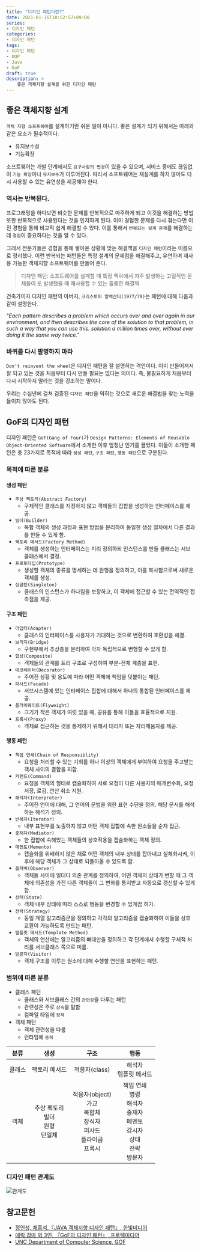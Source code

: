 ```yaml
---
title: "디자인 패턴이란?"
date: 2021-01-16T10:52:57+09:00
series:
- 디자인 패턴
categories:
- 디자인 패턴
tags:
- 디자인 패턴
- OOP
- Java
- GoF
draft: true
description: >
    좋은 객체지향 설계를 위한 디자인 패턴
---
```


좋은 객체지향 설계
---

`객체 지향 소프트웨어`를 설계하기란 쉬운 일이 아니다. 좋은 설계가 되기 위해서는 아래와 같은 요소가 필수적이다.

- 유지보수성
- 기능확장

소프트웨어는 개발 단계에서도 `요구사항의 변경`이 있을 수 있으며, 서비스 중에도 끊임없이 `기능 확장`이나 `유지보수`가 이루어진다. 따라서 소프트웨어는 재설계를 하지 않아도 다시 사용할 수 있는 유연성을 제공해야 한다.

### 역사는 반복된다.

프로그래밍을 하다보면 비슷한 문제를 반복적으로 마주하게 되고 이것을 해결하는 방법 또한 반복적으로 사용된다는 것을 인지하게 된다. 이미 경험한 문제를 다시 겪는다면 이전 경험을 통해 비교적 쉽게 해결할 수 있다. 이를 통해서 `반복되는 설계 문제`를 해결하는 데 `경험`이 중요하다는 것을 알 수 있다.

그래서 전문가들은 경험을 통해 쌓아온 상황에 맞는 해결책을 `디자인 패턴`이라는 이름으로 정리했다. 이런 반복되는 패턴들은 특정 설계의 문제점을 해결해주고, 유연하며 재사용 가능한 객체지향 소프트웨어를 만들어 준다.

> 디자인 패턴: 소프트웨어를 설계할 때 특정 맥락에서 자주 발생하는 고질적인 문제들이 또 발생했을 때 재사용할 수 있는 휼륭한 해결책

건축가이자 디자인 패턴의 아버지, `크리스토퍼 알렉산더(1977/79)`는 패턴에 대해 다음과 같이 설명한다.

*"Each pattern describes a problem which occurs over and over again in our environment, and then describes the core of the solution to that problem, in such a way that you can use this. solution a million times over, without ever doing it the same way twice."*

### 바퀴를 다시 발명하지 마라

`Don't reinvent the wheel`은 디자인 패턴을 잘 설명하는 격언이다. 이미 만들어져서 잘 되고 있는 것을 처음부터 다시 만들 필요는 없다는 의미다. 즉, 불필요하게 처음부터 다시 시작하지 말라는 것을 강조하는 말이다.

우리는 수십년에 걸쳐 검증된 `디자인 패턴`을 익히는 것으로 새로운 해결법을 찾는 노력을 들이지 않아도 된다.

GoF의 디자인 패턴
---

디자인 패턴은 `GoF(Gang of Four)`가 `Design Patterns: Elements of Reusable Object-Oriented Software`에서 소개한 이후 엄청난 인기를 끌었다. 이들이 소개한 패턴은 총 23가지로 목적에 따라 `생성 패턴`, `구조 패턴`, `행동 패턴`으로 구분된다.

### 목적에 따른 분류
#### 생성 패턴

- `추상 팩토리(Abstract Factory)`
  - 구체적인 클래스를 지정하지 않고 객체들의 집합을 생성하는 인터페이스를 제공.
- `빌더(Builder)`
  - 복합 객체의 생성 과정과 표현 방법을 분리하여 동일한 생성 절차에서 다른 결과를 만들 수 있게 함.
- `팩토리 메서드(Factory Method)`
  - 객체를 생성하는 인터페이스는 미리 정의하되 인스턴스를 만들 클래스는 서브클래스에서 결정.
- `프로토타입(Prototype)`
  - 생성할 객체의 종류를 명세하는 데 원형을 정의하고, 이를 복사함으로써 새로운 객체를 생성.
- `싱글턴(Singleton)`
  - 클래스의 인스턴스가 하나임을 보장하고, 이 객체에 접근할 수 있는 전역적인 접촉점을 제공.

#### 구조 패턴

- `어댑터(Adapter)`
  - 클래스의 인터페이스를 사용자가 기대하는 것으로 변환하여 호환성을 해결.
- `브리지(Bridge)`
  - 구현부에서 추상층을 분리하여 각자 독립적으로 변형할 수 있게 함.
- `합성(Composite)`
  - 객체들의 관계를 트리 구조로 구성하여 부분-전체 계층을 표현.
- `데코레이터(Decorator)`
  - 주어진 상황 및 용도에 따라 어떤 객체에 책임을 덧붙이는 패턴.
- `파사드(Facade)`
  - 서브시스템에 있는 인터페이스 집합에 대해서 하나의 통합된 인터페이스를 제공.
- `플라이웨이트(Flyweight)`
  - 크기가 작은 객체가 여럿 있을 때, 공유를 통해 이들을 효율적으로 지원.
- `프록시(Proxy)`
  - 객체로 접근하는 것을 통제하기 위해서 대리자 또는 자리채움자를 제공.

#### 행동 패턴

- `책임 연쇄(Chain of Responsiblity)`
  - 요청을 처리할 수 있는 기회를 하나 이상의 객체에게 부여하여 요청을 주고받는 객체 사이의 결합을 피함.
- `커맨드(Command)`
  - 요청을 객체의 형태로 캡슐화하여 서로 요청이 다른 사용자의 매개변수화, 요청 저장, 로깅, 연산 취소 지원.
- `해석자(Interpreter)`
  - 주어진 언어에 대해, 그 언어의 문법을 위한 표현 수단을 정의. 해당 문서를 해석하는 해석기 정의.
- `반복자(Iterator)`
  - 내부 표현부를 노출하지 않고 어떤 객체 집합에 속한 원소들을 순차 접근.
- `중재자(Mediator)`
  - 한 집합에 속해있는 객체들의 상호작용을 캡슐화하는 객체 정의.
- `메멘토(Memento)`
  - 캡슐화를 위배하지 않은 채로 어떤 객체의 내부 상태를 잡아내고 실체화시켜, 이후에 해당 객체가 그 상태로 되돌아올 수 있도록 함.
- `옵저버(Observer)`
  - 객체들 사이에 일대다 의존 관계를 정의하여, 어떤 객체의 상태가 변할 때 그 객체에 의존성을 가진 다른 객체들이 그 변화를 통지받고 자동으로 갱신할 수 있게 함.
- `상태(State)`
  - 객체 내부 상태에 따라 스스로 행동을 변경할 수 있게끔 허가.
- `전략(Strategy)`
  - 동일 계열 알고리즘군을 정의하고 각각의 알고리즘을 캡슐화하여 이들을 상호 교환이 가능하도록 만드는 패턴.
- `템플릿 메서드(Template Method)`
  - 객체의 연산에는 알고리즘의 뼈대만을 정의하고 각 단계에서 수행할 구체적 처리를 서브클래스 쪽으로 미룸.
- `방문자(Visitor)`
  - 객체 구조를 이루는 원소에 대해 수행할 연산을 표현하는 패턴.

### 범위에 따른 분류

- 클래스 패턴
  - 클래스와 서브클래스 간의 `관련성`을 다루는 패턴
  - 관련성은 주로 `상속`을 말함
  - 컴파일 타임에 `정적`
- 객체 패턴
  - 객체 관련성을 다룸
  - 런타임에 `동적`

|분류|생성|구조|행동|
|:--:|:--:|:--:|:--:|
|클래스|팩토리 메서드|적응자(class)|해석자<br>템플릿 메서드|
|객체|추상 팩토리<br>빌더<br>원형<br>단일체|적응자(object)<br>가교<br>복합체<br>장식자<br>퍼사드<br>플라이급<br>프록시|책임 연쇄<br>명령<br>해석자<br>중재자<br>메멘토<br>감시자<br>상태<br>전략<br>방문자|


### 디자인 패턴 관계도

![관계도](https://www.cs.unc.edu/~stotts/GOF/hires/Pictures/bigmap.gif)

참고문헌
---

- [정인성, 채흥석,『JAVA 객체지향 디자인 패턴』, 한빛미디어](http://www.yes24.com/Product/Goods/12501269)
- [에릭 감마 외 3인, 『GoF의 디자인 패턴』, 프로텍미디어](http://www.yes24.com/Product/Goods/17525598)
- [UNC Department of Computer Science, GOF](https://www.cs.unc.edu/~stotts/GOF/hires/contfso.htm)
